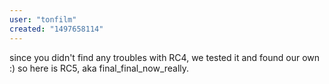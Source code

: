 ```yaml
---
user: "tonfilm"
created: "1497658114"
---
```


since you didn't find any troubles with RC4, we tested it and found our own :)
so here is RC5, aka final_final_now_really.
